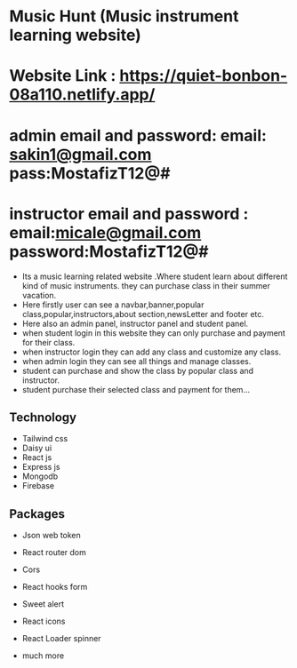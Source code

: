 ﻿Music Hunt (Music instrument learning website)
 ================================================
 Website Link : https://quiet-bonbon-08a110.netlify.app/
 ================================================
 admin email and password:
 email: sakin1@gmail.com
 pass:MostafizT12@#
 =================================================
 instructor email and password :
 email:micale@gmail.com
 password:MostafizT12@#
 ================================================
* Its a music learning related website .Where student learn about different kind of music instruments. they can purchase class in their summer vacation.
* Here firstly user can see a navbar,banner,popular class,popular,instructors,about section,newsLetter and footer etc.
* Here also an admin panel, instructor panel and student panel.
* when student login in this website they can only purchase and payment for their class.
* when instructor login they can add any class and customize any class.
* when admin login they can see all things and manage classes.
* student can purchase and show the class by popular class and instructor.
* student purchase their selected class and payment for them...
## Technology

- Tailwind css
- Daisy ui
- React js
- Express js
- Mongodb
- Firebase

## Packages

- Json web token
- React router dom
- Cors
- React hooks form

- Sweet alert
- React icons
- React Loader spinner
- much more


